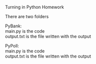Turning in Python Homework  
  
There are two folders  
  
  PyBank:  
    main.py is the code  
    output.txt is the file written with the output  
      
  PyPoll:  
    main.py is the code  
    output.txt is the file written with the output  
    
